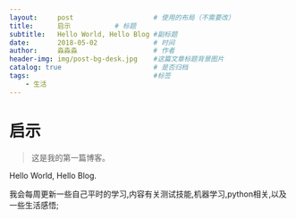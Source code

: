 ```yaml
---
layout:     post                    # 使用的布局（不需要改）
title:      启示           # 标题 
subtitle:   Hello World, Hello Blog #副标题
date:       2018-05-02              # 时间
author:     淼淼淼                   # 作者
header-img: img/post-bg-desk.jpg    #这篇文章标题背景图片
catalog: true                       # 是否归档
tags:                               #标签
    - 生活
---
```


# 启示
>这是我的第一篇博客。

Hello World, Hello Blog.

我会每周更新一些自己平时的学习,内容有关测试技能,机器学习,python相关,以及一些生活感悟;
